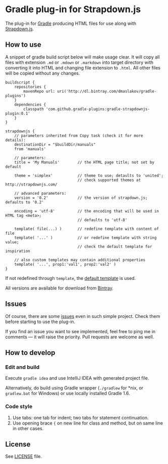 # Gradle plug-in for Strapdown.js

The plug-in for [Gradle](http://www.gradle.org/) producing HTML files for use along with [Strapdown.js](http://strapdownjs.com/).

## How to use

A snippet of gradle build script below will make usage clear. It will copy all files with extension `.md` or `.mdown` or `.markdown` into target directory with converting it into HTML and changing file extension to `.html`. All other files will be copied without any changes.

    buildscript {
        repositories {
            mavenRepo url: uri('http://dl.bintray.com/dmaslakov/gradle-plugins')
        }
        dependencies {
            classpath 'com.github.gradle-plugins:gradle-strapdownjs-plugin:0.1'
        }
    }

    strapdownjs {
        // parameters inherited from Copy task (check it for more details):
        destinationDir = "$buildDir/manuals"
        from 'manuals'

        // parameters:
        title = 'My Manuals'        // the HTML page title; not set by default

        theme = 'simplex'           // theme to use; detaults to 'united';
                                    // check supported themes at http://strapdownjs.com/

        // advanced parameters:
        version = '0.2'             // the version of strapdown.js; defaults to '0.2'

        encoding = 'utf-8'          // the encoding that will be used in HTML tag <meta>;
                                    // defaults to 'utf-8'

        template( file(...) )       // redefine template with content of file
        template( '...' )           // or redefine template with string value;
                                    // check the default template for inspiration

        // also custom templates may contain additional properties
        template( '...', prop1:'val1', prop2:'val2' )
    }

If not redefined through `template`, the [default template](src/main/resources/com/github/gradle-plugins/strapdownjs/default.html) is used.

All versions are available for download from [Bintray](https://bintray.com/dmaslakov/gradle-plugins/gradle-strapdownjs-plugin).

## Issues
Of course, there are some [issues](issues) even in such simple project. Check them before starting to use the plug-in.

If you find an issue you want to see implemented, feel free to ping me in comments &mdash; it will raise the priority. Pull requests are welcome as well.

## How to develop
### Edit and build
Execute `gradle idea` and use IntelliJ IDEA with generated project file.

Alternatively, do build using Gradle wrapper (`./gradlew` for *nix, or `gradlew.bat` for Windows) or use locally installed Gradle 1.6.

### Code style
1. Use tabs: one tab for indent; two tabs for statement continuation.
2. Use opening brace `{` on new line for class and method, but on same line in other cases.

## License
See [LICENSE](LICENSE) file.
